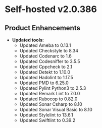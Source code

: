 # Self-hosted v2.0.386

## Product Enhancements

-   **Updated tools:**
    -   Updated Ameba to 0.13.1
    -   Updated Checkstyle to 8.34
    -   Updated Codenarc to 1.6
    -   Updated Codesniffer to 3.5.5
    -   Updated Cppcheck to 2.1
    -   Updated Detekt to 1.10.0
    -   Updated Hadolint to 1.17.5
    -   Updated PMD to 6.25.0
    -   Updated Pylint Python3 to 2.5.3
    -   Updated Remark Lint to 7.0.0
    -   Updated Rubocop to 0.82.0
    -   Updated Sonar Csharp to 8.10
    -   Updated Sonar Visual Basic to 8.10
    -   Updated Stylelint to 13.6.1
    -   Updated Swiftlint to 0.39.2
